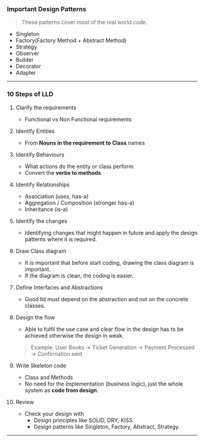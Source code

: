
### **Important Design Patterns**

> These patterns cover most of the real world code.

- Singleton
- Factory(Factory Method + Abstract Method)
- Strategy
- Observer
- Builder
- Decorator
- Adapter

---

### **10 Steps of LLD**

1. Clarify the requirements
	- Functional vs Non Functional requirements

2. Identify Entities
	- From **Nouns in the requirement to Class** names

3. Identify Behaviours
	- What actions do the entity or class perform.
	- Convert the **verbs to methods**

4. Identify Relationships
	- Association (uses, has-a)
	- Aggregation / Composition (stronger has-a)
	- Inheritance (is-a)

5. Identify the changes
	- Identifying changes that might happen in future and apply the design patterns where it is required.

6.  Draw Class diagram
	- It is important that before start coding, drawing the class diagram is important.
	- If the diagram is clean, the coding is easier.

7. Define Interfaces and Abstractions
	- Good lld must depend on the abstraction and not on the concrete classes.

8. Design the flow
	- Able to fulfil the use case and clear flow in the design has to be achieved otherwise the design in weak.
	
	> Example:
	> User Books -> Ticket Generation -> Payment Processed -> Confirmation sent

9. Write Skeleton code
	- Class and Methods
	- No need for the implementation (business logic), just the whole system as **code from design**.

10. Review
	- Check your design with 
		- Design principles like SOLID, DRY, KISS
		- Design patterns like Singleton, Factory, Abstract, Strategy.


---

